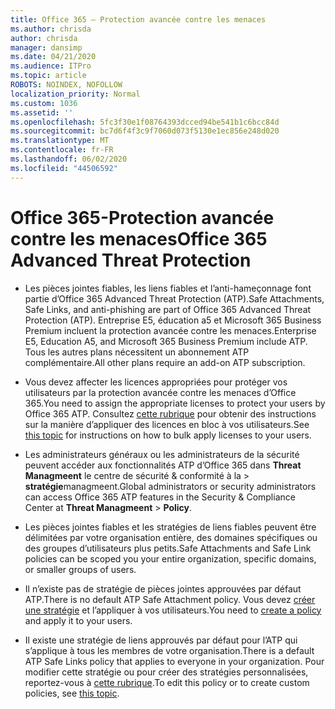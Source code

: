 ```yaml
---
title: Office 365 – Protection avancée contre les menaces
ms.author: chrisda
author: chrisda
manager: dansimp
ms.date: 04/21/2020
ms.audience: ITPro
ms.topic: article
ROBOTS: NOINDEX, NOFOLLOW
localization_priority: Normal
ms.custom: 1036
ms.assetid: ''
ms.openlocfilehash: 5fc3f30e1f08764393dcced94be541b1c6bcc84d
ms.sourcegitcommit: bc7d6f4f3c9f7060d073f5130e1ec856e248d020
ms.translationtype: MT
ms.contentlocale: fr-FR
ms.lasthandoff: 06/02/2020
ms.locfileid: "44506592"
---
```

# <a name="office-365-advanced-threat-protection"></a><span data-ttu-id="c55a3-102">Office 365-Protection avancée contre les menaces</span><span class="sxs-lookup"><span data-stu-id="c55a3-102">Office 365 Advanced Threat Protection</span></span>

- <span data-ttu-id="c55a3-103">Les pièces jointes fiables, les liens fiables et l’anti-hameçonnage font partie d’Office 365 Advanced Threat Protection (ATP).</span><span class="sxs-lookup"><span data-stu-id="c55a3-103">Safe Attachments, Safe Links, and anti-phishing are part of Office 365 Advanced Threat Protection (ATP).</span></span> <span data-ttu-id="c55a3-104">Entreprise E5, éducation a5 et Microsoft 365 Business Premium incluent la protection avancée contre les menaces.</span><span class="sxs-lookup"><span data-stu-id="c55a3-104">Enterprise E5, Education A5, and Microsoft 365 Business Premium include ATP.</span></span> <span data-ttu-id="c55a3-105">Tous les autres plans nécessitent un abonnement ATP complémentaire.</span><span class="sxs-lookup"><span data-stu-id="c55a3-105">All other plans require an add-on ATP subscription.</span></span>

- <span data-ttu-id="c55a3-106">Vous devez affecter les licences appropriées pour protéger vos utilisateurs par la protection avancée contre les menaces d’Office 365.</span><span class="sxs-lookup"><span data-stu-id="c55a3-106">You need to assign the appropriate licenses to protect your users by Office 365 ATP.</span></span> <span data-ttu-id="c55a3-107">Consultez [cette rubrique](https://docs.microsoft.com/microsoft-365/admin/add-users/add-users) pour obtenir des instructions sur la manière d’appliquer des licences en bloc à vos utilisateurs.</span><span class="sxs-lookup"><span data-stu-id="c55a3-107">See [this topic](https://docs.microsoft.com/microsoft-365/admin/add-users/add-users) for instructions on how to bulk apply licenses to your users.</span></span>

- <span data-ttu-id="c55a3-108">Les administrateurs généraux ou les administrateurs de la sécurité peuvent accéder aux fonctionnalités ATP d’Office 365 dans **Threat Managmeent** le centre de sécurité & conformité à la \> **stratégie**managmeent.</span><span class="sxs-lookup"><span data-stu-id="c55a3-108">Global administrators or security administrators can access Office 365 ATP features in the Security & Compliance Center at **Threat Managmeent** \> **Policy**.</span></span>

- <span data-ttu-id="c55a3-109">Les pièces jointes fiables et les stratégies de liens fiables peuvent être délimitées par votre organisation entière, des domaines spécifiques ou des groupes d’utilisateurs plus petits.</span><span class="sxs-lookup"><span data-stu-id="c55a3-109">Safe Attachments and Safe Link policies can be scoped you your entire organization, specific domains, or smaller groups of users.</span></span>

- <span data-ttu-id="c55a3-110">Il n’existe pas de stratégie de pièces jointes approuvées par défaut ATP.</span><span class="sxs-lookup"><span data-stu-id="c55a3-110">There is no default ATP Safe Attachment policy.</span></span> <span data-ttu-id="c55a3-111">Vous devez [créer une stratégie](https://docs.microsoft.com/microsoft-365/security/office-365-security/set-up-atp-safe-attachments-policies) et l’appliquer à vos utilisateurs.</span><span class="sxs-lookup"><span data-stu-id="c55a3-111">You need to [create a policy](https://docs.microsoft.com/microsoft-365/security/office-365-security/set-up-atp-safe-attachments-policies) and apply it to your users.</span></span>

- <span data-ttu-id="c55a3-112">Il existe une stratégie de liens approuvés par défaut pour l’ATP qui s’applique à tous les membres de votre organisation.</span><span class="sxs-lookup"><span data-stu-id="c55a3-112">There is a default ATP Safe Links policy that applies to everyone in your organization.</span></span> <span data-ttu-id="c55a3-113">Pour modifier cette stratégie ou pour créer des stratégies personnalisées, reportez-vous à [cette rubrique](https://docs.microsoft.com/microsoft-365/security/office-365-security/set-up-atp-safe-links-policies).</span><span class="sxs-lookup"><span data-stu-id="c55a3-113">To edit this policy or to create custom policies, see [this topic](https://docs.microsoft.com/microsoft-365/security/office-365-security/set-up-atp-safe-links-policies).</span></span>
